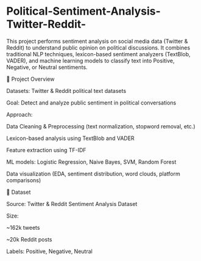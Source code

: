 # Political-Sentiment-Analysis-Twitter-Reddit-
This project performs sentiment analysis on social media data (Twitter &amp; Reddit) to understand public opinion on political discussions. It combines traditional NLP techniques, lexicon-based sentiment analyzers (TextBlob, VADER), and machine learning models to classify text into Positive, Negative, or Neutral sentiments.

📌 Project Overview

Datasets: Twitter & Reddit political text datasets

Goal: Detect and analyze public sentiment in political conversations

Approach:

Data Cleaning & Preprocessing (text normalization, stopword removal, etc.)

Lexicon-based analysis using TextBlob and VADER

Feature extraction using TF-IDF

ML models: Logistic Regression, Naive Bayes, SVM, Random Forest

Data visualization (EDA, sentiment distribution, word clouds, platform comparisons)


📂 Dataset

Source: Twitter & Reddit Sentiment Analysis Dataset

Size:

~162k tweets

~20k Reddit posts

Labels: Positive, Negative, Neutral
